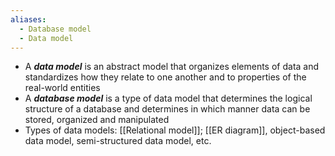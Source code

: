 ```yaml
---
aliases:
  - Database model
  - Data model
---
```


- A ***data model*** is an abstract model that organizes elements of data and standardizes how they relate to one another and to properties of the real-world entities
- A ***database model*** is a type of data model that determines the logical structure of a database and determines in which manner data can be stored, organized and manipulated
- Types of data models: [[Relational model]]; [[ER diagram]], object-based data model, semi-structured data model, etc.